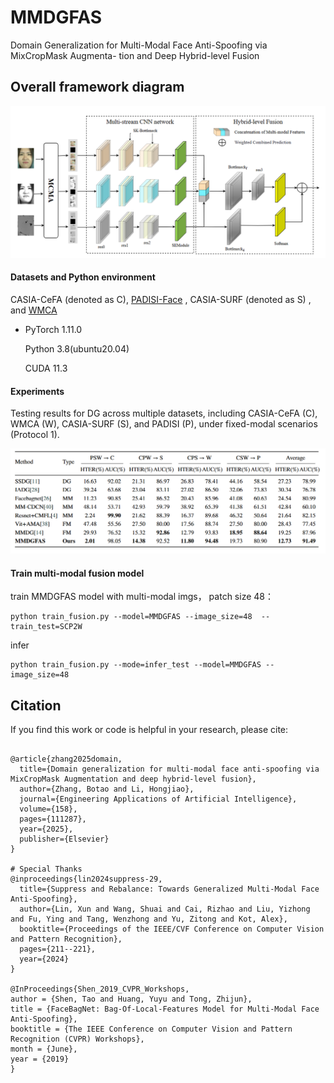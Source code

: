 
# MMDGFAS
Domain Generalization for Multi-Modal Face Anti-Spoofing via MixCropMask Augmenta- tion and Deep Hybrid-level Fusion

## Overall framework diagram
![image](docs/main.png)



#### Datasets and Python environment

CASIA-CeFA (denoted as C), [PADISI-Face](https://github.com/vimal-isi-edu/PADISI_USC_Dataset/blob/main/README_FACE.md)  , CASIA-SURF (denoted as S) , and [WMCA]((https://www.idiap.ch/en/scientific-research/data/wmca)) 

- PyTorch 1.11.0

  Python 3.8(ubuntu20.04)

  CUDA 11.3



#### Experiments

Testing results for DG across multiple datasets, including CASIA-CeFA (C), WMCA (W), CASIA-SURF (S), and PADISI (P), under fixed-modal scenarios (Protocol 1).

![](docs/experiment.png)

#### Train multi-modal fusion model
train MMDGFAS model with multi-modal imgs， patch size 48：
```
python train_fusion.py --model=MMDGFAS --image_size=48  --train_test=SCP2W
```
infer
```
python train_fusion.py --mode=infer_test --model=MMDGFAS --image_size=48
```



## Citation
If you find this work or code is helpful in your research, please cite:
```

@article{zhang2025domain,
  title={Domain generalization for multi-modal face anti-spoofing via MixCropMask Augmentation and deep hybrid-level fusion},
  author={Zhang, Botao and Li, Hongjiao},
  journal={Engineering Applications of Artificial Intelligence},
  volume={158},
  pages={111287},
  year={2025},
  publisher={Elsevier}
}

# Special Thanks
@inproceedings{lin2024suppress-29,
  title={Suppress and Rebalance: Towards Generalized Multi-Modal Face Anti-Spoofing},
  author={Lin, Xun and Wang, Shuai and Cai, Rizhao and Liu, Yizhong and Fu, Ying and Tang, Wenzhong and Yu, Zitong and Kot, Alex},
  booktitle={Proceedings of the IEEE/CVF Conference on Computer Vision and Pattern Recognition},
  pages={211--221},
  year={2024}
}

@InProceedings{Shen_2019_CVPR_Workshops,
author = {Shen, Tao and Huang, Yuyu and Tong, Zhijun},
title = {FaceBagNet: Bag-Of-Local-Features Model for Multi-Modal Face Anti-Spoofing},
booktitle = {The IEEE Conference on Computer Vision and Pattern Recognition (CVPR) Workshops},
month = {June},
year = {2019}
}

```











